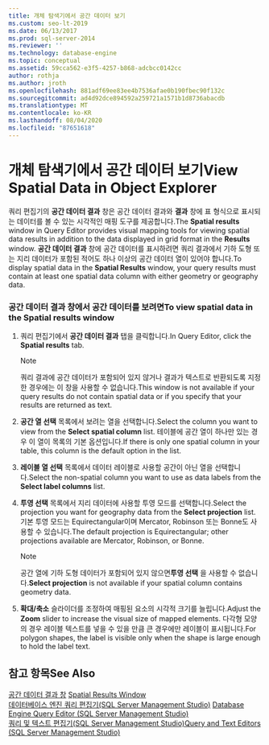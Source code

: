 ```yaml
---
title: 개체 탐색기에서 공간 데이터 보기
ms.custom: seo-lt-2019
ms.date: 06/13/2017
ms.prod: sql-server-2014
ms.reviewer: ''
ms.technology: database-engine
ms.topic: conceptual
ms.assetid: 59cca562-e3f5-4257-b868-adcbcc0142cc
author: rothja
ms.author: jroth
ms.openlocfilehash: 881adf69ee83ee4b7536afae0b190fbec90f132c
ms.sourcegitcommit: ad4d92dce894592a259721a1571b1d8736abacdb
ms.translationtype: MT
ms.contentlocale: ko-KR
ms.lasthandoff: 08/04/2020
ms.locfileid: "87651618"
---
```

# <a name="view-spatial-data-in-object-explorer"></a><span data-ttu-id="68b2b-102">개체 탐색기에서 공간 데이터 보기</span><span class="sxs-lookup"><span data-stu-id="68b2b-102">View Spatial Data in Object Explorer</span></span>
  <span data-ttu-id="68b2b-103">쿼리 편집기의 **공간 데이터 결과** 창은 공간 데이터 결과와 **결과** 창에 표 형식으로 표시되는 데이터를 볼 수 있는 시각적인 매핑 도구를 제공합니다.</span><span class="sxs-lookup"><span data-stu-id="68b2b-103">The **Spatial results** window in Query Editor provides visual mapping tools for viewing spatial data results in addition to the data displayed in grid format in the **Results** window.</span></span> <span data-ttu-id="68b2b-104">**공간 데이터 결과** 창에 공간 데이터를 표시하려면 쿼리 결과에서 기하 도형 또는 지리 데이터가 포함된 적어도 하나 이상의 공간 데이터 열이 있어야 합니다.</span><span class="sxs-lookup"><span data-stu-id="68b2b-104">To display spatial data in the **Spatial Results** window, your query results must contain at least one spatial data column with either geometry or geography data.</span></span>  
  
### <a name="to-view-spatial-data-in-the-spatial-results-window"></a><span data-ttu-id="68b2b-105">공간 데이터 결과 창에서 공간 데이터를 보려면</span><span class="sxs-lookup"><span data-stu-id="68b2b-105">To view spatial data in the Spatial results window</span></span>  
  
1.  <span data-ttu-id="68b2b-106">쿼리 편집기에서 **공간 데이터 결과** 탭을 클릭합니다.</span><span class="sxs-lookup"><span data-stu-id="68b2b-106">In Query Editor, click the **Spatial results** tab.</span></span>  
  
    > [!NOTE]  
    >  <span data-ttu-id="68b2b-107">쿼리 결과에 공간 데이터가 포함되어 있지 않거나 결과가 텍스트로 반환되도록 지정한 경우에는 이 창을 사용할 수 없습니다.</span><span class="sxs-lookup"><span data-stu-id="68b2b-107">This window is not available if your query results do not contain spatial data or if you specify that your results are returned as text.</span></span>  
  
2.  <span data-ttu-id="68b2b-108">**공간 열 선택** 목록에서 보려는 열을 선택합니다.</span><span class="sxs-lookup"><span data-stu-id="68b2b-108">Select the column you want to view from the **Select spatial column** list.</span></span> <span data-ttu-id="68b2b-109">테이블에 공간 열이 하나만 있는 경우 이 열이 목록의 기본 옵션입니다.</span><span class="sxs-lookup"><span data-stu-id="68b2b-109">If there is only one spatial column in your table, this column is the default option in the list.</span></span>  
  
3.  <span data-ttu-id="68b2b-110">**레이블 열 선택** 목록에서 데이터 레이블로 사용할 공간이 아닌 열을 선택합니다.</span><span class="sxs-lookup"><span data-stu-id="68b2b-110">Select the non-spatial column you want to use as data labels from the **Select label columns** list.</span></span>  
  
4.  <span data-ttu-id="68b2b-111">**투영 선택** 목록에서 지리 데이터에 사용할 투영 모드를 선택합니다.</span><span class="sxs-lookup"><span data-stu-id="68b2b-111">Select the projection you want for geography data from the **Select projection** list.</span></span> <span data-ttu-id="68b2b-112">기본 투영 모드는 Equirectangular이며 Mercator, Robinson 또는 Bonne도 사용할 수 있습니다.</span><span class="sxs-lookup"><span data-stu-id="68b2b-112">The default projection is Equirectangular; other projections available are Mercator, Robinson, or Bonne.</span></span>  
  
    > [!NOTE]  
    >  <span data-ttu-id="68b2b-113">공간 열에 기하 도형 데이터가 포함되어 있지 않으면**투영 선택** 을 사용할 수 없습니다.</span><span class="sxs-lookup"><span data-stu-id="68b2b-113">**Select projection** is not available if your spatial column contains geometry data.</span></span>  
  
5.  <span data-ttu-id="68b2b-114">**확대/축소** 슬라이더를 조정하여 매핑된 요소의 시각적 크기를 늘립니다.</span><span class="sxs-lookup"><span data-stu-id="68b2b-114">Adjust the **Zoom** slider to increase the visual size of mapped elements.</span></span> <span data-ttu-id="68b2b-115">다각형 모양의 경우 레이블 텍스트를 넣을 수 있을 만큼 큰 경우에만 레이블이 표시됩니다.</span><span class="sxs-lookup"><span data-stu-id="68b2b-115">For polygon shapes, the label is visible only when the shape is large enough to hold the label text.</span></span>  
  
## <a name="see-also"></a><span data-ttu-id="68b2b-116">참고 항목</span><span class="sxs-lookup"><span data-stu-id="68b2b-116">See Also</span></span>  
 <span data-ttu-id="68b2b-117">[공간 데이터 결과 창](spatial-results-window.md) </span><span class="sxs-lookup"><span data-stu-id="68b2b-117">[Spatial Results Window](spatial-results-window.md) </span></span>  
 <span data-ttu-id="68b2b-118">[데이터베이스 엔진 쿼리 편집기&#40;SQL Server Management Studio&#41;](database-engine-query-editor-sql-server-management-studio.md) </span><span class="sxs-lookup"><span data-stu-id="68b2b-118">[Database Engine Query Editor &#40;SQL Server Management Studio&#41;](database-engine-query-editor-sql-server-management-studio.md) </span></span>  
 [<span data-ttu-id="68b2b-119">쿼리 및 텍스트 편집기&#40;SQL Server Management Studio&#41;</span><span class="sxs-lookup"><span data-stu-id="68b2b-119">Query and Text Editors &#40;SQL Server Management Studio&#41;</span></span>](query-and-text-editors-sql-server-management-studio.md)  
  
  
